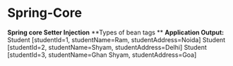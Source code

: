 # Spring-Core
**Spring core Setter Injection** 
**Types of bean tags **
**Application Output:**
Student [studentId=1, studentName=Ram, studentAddress=Noida]
Student [studentId=2, studentName=Shyam, studentAddress=Delhi]
Student [studentId=3, studentName=Ghan Shyam, studentAddress=Goa]
